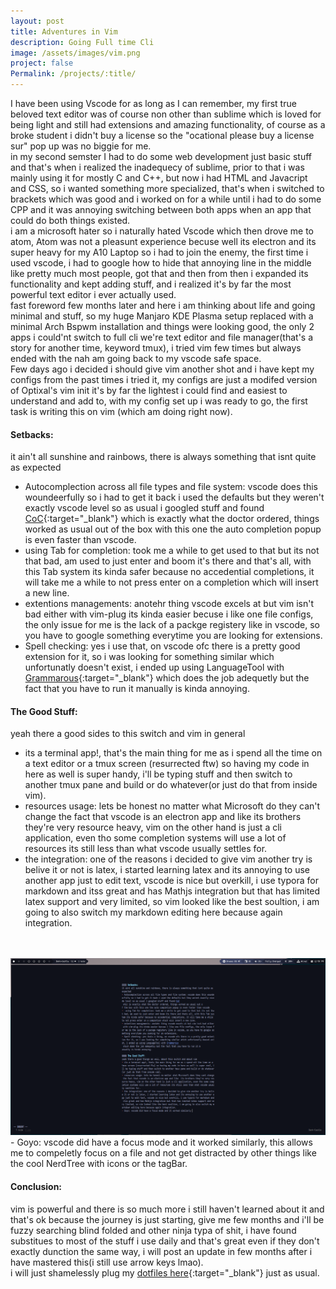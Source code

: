 ```yaml
---
layout: post
title: Adventures in Vim
description: Going Full time Cli
image: /assets/images/vim.png
project: false
Permalink: /projects/:title/
---
```



I have been using Vscode for as long as I can remember, my first true beloved
text editor was of course non other than sublime which is loved for being light
and still had extensions and amazing functionality, of course as a broke student
i didn't buy a license so the "ocational please buy a license sur" pop up was no
biggie for me. <br> 
in my second semster I had to do some web development just basic stuff and
that's when i realized the inadequecy of sublime, prior to that i was mainly
using it for mostly C and C++, but now i had HTML and  Javacript and CSS, so i
wanted something more specialized, that's when i switched to brackets which was
good and i worked on for a while until i had to do some CPP and it was annoying
switching between both apps when an app that could do both things existed.<br> 
i am a microsoft hater so i naturally hated Vscode which then drove me to atom,
Atom was not a pleasunt experience becuse well its electron and its super heavy
for my A10 Laptop so i had to join the enemy, the first time i used vscode, i
had to google how to hide that annoying line in the middle like pretty much most
people, got that and then from then i expanded its functionality and kept adding
stuff, and i realized it's by far the most powerful text editor i ever actually
used.<br> 
fast foreword few months later and here i am thinking about life and
going minimal and stuff, so my huge Manjaro KDE Plasma setup replaced with a
minimal Arch Bspwm installation and things were looking good, the only 2 apps i
could'nt switch to full cli we're text editor and file manager(that's a story for
another time, keyword tmux), i tried vim few times but always ended with the nah
am going back to my vscode safe space.<br>
Few days ago i decided i should give vim another shot and i have kept my configs from the past times  i tried it, my configs are just a modifed version of Optixal's vim init
it's by far the lightest i could find and easiest to understand and add to, with my config set up i was ready to go, the first task is writing this on vim (which am doing right now). <br>

#### Setbacks: 
it ain't all sunshine and rainbows, there is always something that isnt quite as expected
- Autocomplection across all file types and file system: vscode does this woundeerfully so i had to get it back i used the defaults but they weren't exactly vscode level so as usual i googled stuff and found [CoC](https://github.com/neoclide/coc.nvim){:target="_blank"} which is exactly what the doctor ordered, things worked as usual out of the box with this one the auto completion popup is even faster than vscode. <br>
-  using Tab for completion: took me a while to get used to that but its not that bad, am used to just enter and boom it's there and that's all, with this Tab system its kinda safer because no accedential completions, it will take me a while to not press enter on a completion which will insert a new line.<br>
- extentions managements: anotehr thing vscode excels at but vim isn't bad either with vim-plug its kinda easier becuse i like one file configs, the only issue for me is the lack of a packge registery like in vscode, so you have to google something everytime you are looking for extensions. <br>
- Spell checking: yes i use that, on vscode ofc there is a pretty good extension for it, so i was looking for something similar which unfortunatly doesn't exist, i ended up using LanguageTool with [Grammarous](https://github.com/rhysd/vim-grammarous){:target="_blank"} which does the job adequetly but the fact that you have to run it manually is kinda annoying.

#### The Good Stuff:
yeah there a good sides to this switch and vim in general
- its a terminal app!, that's the main thing for me as i spend all the time on a text editor or a tmux screen (resurrected ftw) so having my code in here as well is super handy, i'll be typing stuff and then switch to another tmux pane and build or do whatever(or just do that from inside vim).<br>
- resources usage: lets be honest no matter what Microsoft do they can't change the fact that vscode is an electron app and like  its brothers they're very resource heavy, vim on the other hand is just a cli application, even tho some completion systems will use a lot of resources its still less than what vscode usually settles for.<br>
- the integration: one of the reasons i decided to give vim another try is belive it or not is latex, i started learning latex and its annoying to use another app just to edit text, vscode is nice but overkill, i use typora for markdown and itss great and has Mathjs integration but that has limited latex support and very limited, so vim looked like the best soultion, i am going to also switch my markdown editing here because again integration.
<br><br><br>
<img src="/assets/images/goyo.png">
- Goyo: vscode did have a focus mode and it worked similarly, this allows me to compeletly focus on a file and not get distracted by other things like the cool NerdTree with icons or the tagBar.


#### Conclusion: 
vim is powerful and there is so much more i still haven't learned about it and
that's ok because the journey is just starting, give me few months and i'll be
fuzzy searching blind folded and other ninja typa of shit, i have found
substitues to most of the stuff i use daily and that's great even if they don't
exactly dunction the same way, i will post an update in few months after i have
mastered this(i still use arrow keys lmao).<br>
i will just shamelessly plug my [dotfiles here](https://github.com/Blacksuan19/Dotfiles){:target="_blank"} just as usual. 

